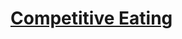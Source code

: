 # [Competitive Eating](https://app.codesignal.com/arcade/python-arcade/slithering-in-strings/BPFsda3ddPJruBX24/)
